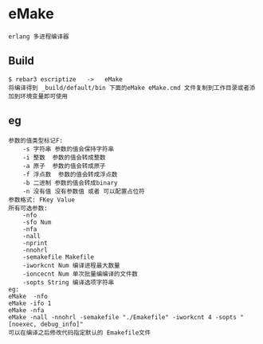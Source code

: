 eMake
=====

    erlang 多进程编译器

Build
-----

    $ rebar3 escriptize   ->   eMake
    将编译得到 _build/default/bin 下面的eMake eMake.cmd 文件复制到工作目录或者添加到环境变量即可使用

eg
-----
    参数的值类型标记F:
        -s 字符串 参数的值会保持字符串 
        -i 整数  参数的值会转成整数
        -a 原子  参数的值会转成原子
        -f 浮点数  参数的值会转成浮点数
        -b 二进制 参数的值会转成binary
        -n 没有值 没有参数值 或者 可以配置占位符
    参数格式: FKey Value
    所有可选参数: 
        -nfo         
        -sfo Num
        -nfa 
        -nall
        -nprint
        -nnohrl 
        -semakefile Makefile
        -iworkcnt Num 编译进程最大数量
        -ioncecnt Num 单次批量编编译的文件数
        -sopts String 编译选项字符串
    eg:
    eMake  -nfo 
    eMake -ifo 1
    eMake -nfa
    eMake -nall -nnohrl -semakefile "./Emakefile" -iworkcnt 4 -sopts "[noexec, debug_info]"
    可以在编译之后修改代码指定默认的 Emakefile文件
